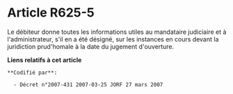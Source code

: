 # Article R625-5

Le débiteur donne toutes les informations utiles au mandataire judiciaire et à l'administrateur, s'il en a été désigné, sur
les instances en cours devant la juridiction prud'homale à la date du jugement d'ouverture.

**Liens relatifs à cet article**

	**Codifié par**:

	  - Décret n°2007-431 2007-03-25 JORF 27 mars 2007
